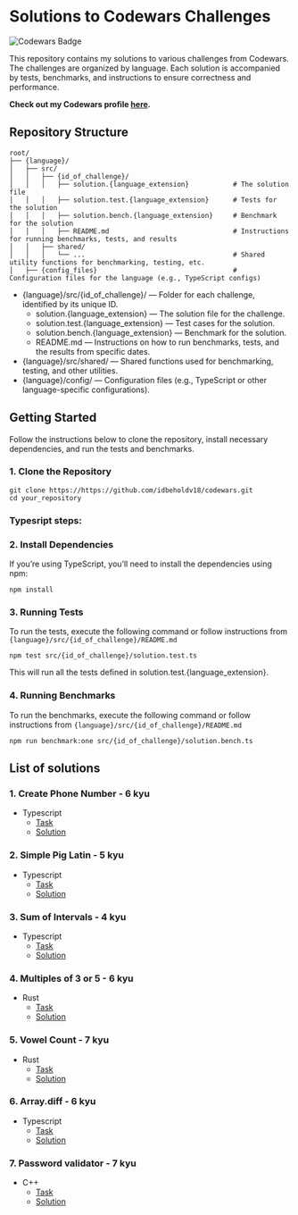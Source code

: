 # Solutions to Codewars Challenges

![Codewars Badge](https://www.codewars.com/users/idbeholdv18/badges/large)

This repository contains my solutions to various challenges from Codewars. The challenges are organized by language.
Each solution is accompanied by tests, benchmarks, and instructions to ensure correctness and performance.

**Check out my Codewars profile [here](https://www.codewars.com/users/idbeholdv18/).**

## Repository Structure

```
root/
├── {language}/
│   ├── src/
│   │   ├── {id_of_challenge}/
│   │   │   ├── solution.{language_extension}           # The solution file
│   │   │   ├── solution.test.{language_extension}      # Tests for the solution
│   │   │   ├── solution.bench.{language_extension}     # Benchmark for the solution
│   │   │   ├── README.md                               # Instructions for running benchmarks, tests, and results
│   │   ├── shared/
│   │   │   └── ...                                     # Shared utility functions for benchmarking, testing, etc.
│   ├── {config_files}                                  # Configuration files for the language (e.g., TypeScript configs)
```

- {language}/src/{id_of_challenge}/ — Folder for each challenge, identified by its unique ID.
    - solution.{language_extension} — The solution file for the challenge.
    - solution.test.{language_extension} — Test cases for the solution.
    - solution.bench.{language_extension} — Benchmark for the solution.
    - README.md — Instructions on how to run benchmarks, tests, and the results from specific dates.
- {language}/src/shared/ — Shared functions used for benchmarking, testing, and other utilities.
- {language}/config/ — Configuration files (e.g., TypeScript or other language-specific configurations).

## Getting Started

Follow the instructions below to clone the repository, install necessary dependencies, and run the tests and benchmarks.

### 1. Clone the Repository

```
git clone https://https://github.com/idbeholdv18/codewars.git
cd your_repository
```

### Typesript steps:

### 2. Install Dependencies

If you’re using TypeScript, you’ll need to install the dependencies using npm:

```
npm install
```

### 3. Running Tests

To run the tests, execute the following command or follow instructions from `{language}/src/{id_of_challenge}/README.md`

```
npm test src/{id_of_challenge}/solution.test.ts
```

This will run all the tests defined in solution.test.{language_extension}.

### 4. Running Benchmarks

To run the benchmarks, execute the following command or follow instructions from
`{language}/src/{id_of_challenge}/README.md`

```
npm run benchmark:one src/{id_of_challenge}/solution.bench.ts
```

## List of solutions

### 1. Create Phone Number - 6 kyu

- Typescript
    - [Task](https://www.codewars.com/kata/525f50e3b73515a6db000b83/train/typescript)
    - [Solution](https://github.com/idbeholdv18/codewars/tree/master/typescript/src/525f50e3b73515a6db000b83)

### 2. Simple Pig Latin - 5 kyu

- Typescript
    - [Task](https://www.codewars.com/kata/520b9d2ad5c005041100000f/train/typescript)
    - [Solution](https://github.com/idbeholdv18/codewars/tree/master/typescript/src/520b9d2ad5c005041100000f)

### 3. Sum of Intervals - 4 kyu

- Typescript
    - [Task](https://www.codewars.com/kata/52b7ed099cdc285c300001cd/train/typescript)
    - [Solution](https://github.com/idbeholdv18/codewars/tree/master/typescript/src/52b7ed099cdc285c300001cd)

### 4. Multiples of 3 or 5 - 6 kyu

- Rust
    - [Task](https://www.codewars.com/kata/514b92a657cdc65150000006/train/rust)
    - [Solution](https://github.com/idbeholdv18/codewars/tree/master/rust/src/tasks/multiples_of_3_or_5.rs)

### 5. Vowel Count - 7 kyu

- Rust
    - [Task](https://www.codewars.com/kata/54ff3102c1bad923760001f3/train/rust)
    - [Solution](https://github.com/idbeholdv18/codewars/tree/master/rust/src/tasks/vowel_count.rs)

### 6. Array.diff - 6 kyu

- Typescript
  - [Task](https://www.codewars.com/kata/523f5d21c841566fde000009/train/rust)
  - [Solution](https://github.com/idbeholdv18/codewars/tree/master/typescript/src/523f5d21c841566fde000009)

### 7. Password validator - 7 kyu

- C++
  - [Task](https://www.codewars.com/kata/56a921fa8c5167d8e7000053/train/cpp)
  - [Solution](https://github.com/idbeholdv18/codewars/tree/master/cpp/src/password_validator/password_validator.cpp)